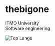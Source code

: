 <h1>thebigone</h1>
ITMO University<br>
Software engineering

![Top Langs](https://github-readme-stats.vercel.app/api/top-langs/?username=0blto&theme=codeSTACKr )
